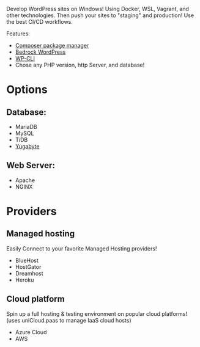Develop WordPress sites on Windows! Using Docker, WSL, Vagrant, and other technologies. Then push your sites to "staging" and production! Use the best CI/CD workflows.

Features:
- [Composer package manager](https://getcomposer.org/)
- [Bedrock WordPress](https://roots.io/bedrock/)
- [WP-CLI](https://wp-cli.org/)
- Chose any PHP version, http Server, and database!

# Options
## Database:
- MariaDB
- MySQL
- TiDB
- [Yugabyte](https://www.yugabyte.com/)

## Web Server:
- Apache
- NGINX

# Providers
## Managed hosting
Easily Connect to your favorite Managed Hosting providers!
- BlueHost
- HostGator
- Dreamhost
- Heroku

## Cloud platform
Spin up a full hosting & testing environment on popular cloud platforms!  (uses uniCloud.paas to manage IaaS cloud hosts)
- Azure Cloud
- AWS
